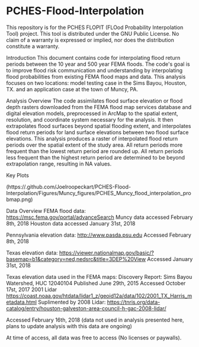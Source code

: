 # PCHES-Flood-Interpolation
This repository is for the PCHES FLOPIT (FLOod Probability Interpolation Tool) project.
This tool is distributed under the GNU Public License.
No claim of a warranty is expressed or implied, nor does the distribution constitute a warranty.

Introduction
This document contains code for interpolating flood return periods between the 10 year and 500 year FEMA floods. 
The code's goal is to improve flood risk communication and understanding by interpolating flood probabilities from existing FEMA flood maps and data. This analysis focuses on two locations: model testing case in the Sims Bayou, Houston, TX. and an application case at the town of Muncy, PA.

Analysis Overview
The code assimilates flood surface elevation or flood depth rasters downloaded from the FEMA flood map services database and digital elevation models, preprocessed in ArcMap to the spatial extent, resolution, and coordinate system necessary for the analysis. It then extrapolates flood surfaces beyond spatial flooding extent, and interpolates flood return periods for land surface elevations between two flood surface elevations. This analysis produces a raster of interpolated flood return periods over the spatial extent of the study area. All return periods more frequent than the lowest return period are rounded up. All return periods less frequent than the highest return period are determined to be beyond extrapolation range, resulting in NA values.

Key Plots

(https://.github.com/Joelroopeckart/PCHES-Flood-Interpolation/Figures/Muncy_figures/PCHES_Muncy_flood_interpolation_probmap.png)


Data Overview
FEMA flood data: https://msc.fema.gov/portal/advanceSearch
Muncy data accessed February 8th, 2018
Houston data accessed January 31st, 2018

Pennsylvania elevation data: http://www.pasda.psu.edu
Accessed February 8th, 2018

Texas elevation data: https://viewer.nationalmap.gov/basic/?basemap=b1&category=ned,nedsrc&title=3DEP%20View
Accessed January 31st, 2018

Texas elevation data used in the FEMA maps: 
Discovery Report: Sims Bayou Watershed, HUC 12040104
Published June 29th, 2015
Accessed October 17st, 2017
2001 Lidar https://coast.noaa.gov/htdata/lidar1_z/geoid12a/data/102/2001_TX_Harris_metadata.html
Suplimented by 2008 Lidar: https://tnris.org/data-catalog/entry/houston-galveston-area-council-h-gac-2008-lidar/

Accessed February 16th, 2018 (data not used in analysis presented here, plans to update analysis with this data are ongoing)

At time of access, all data was free to access (No licenses or paywalls).
